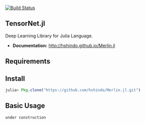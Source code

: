[![Build Status](https://travis-ci.org/hshindo/Merlin.jl.svg?branch=master)](https://travis-ci.org/hshindo/Merlin.jl)

## TensorNet.jl
Deep Learning Library for Julia Language.

- **Documentation:** <http://hshindo.github.io/Merlin.jl>

## Requirements

## Install
```julia
julia> Pkg.clone("https://github.com/hshindo/Merlin.jl.git")
```

## Basic Usage
```julia
under construction
```
